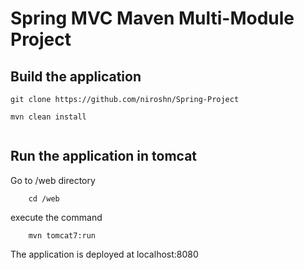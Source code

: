 # Spring MVC Maven Multi-Module Project

## Build the application


```
git clone https://github.com/niroshn/Spring-Project

mvn clean install
 
 ```
 



## Run the application in tomcat

Go to /web directory 

```
    cd /web

 ```
execute the command 


```
    mvn tomcat7:run

 ```
The application is deployed at localhost:8080
